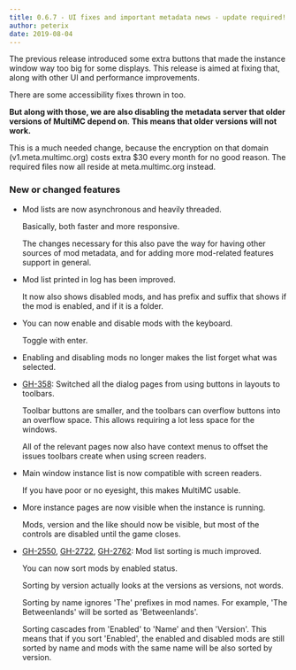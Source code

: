 ```yaml
---
title: 0.6.7 - UI fixes and important metadata news - update required!
author: peterix
date: 2019-08-04
---
```


The previous release introduced some extra buttons that made the instance window way too big for some displays. This release is aimed at fixing that, along with other UI and performance improvements.

There are some accessibility fixes thrown in too.

**But along with those, we are also disabling the metadata server that older versions of MultiMC depend on**. **This means that older versions will not work.**

This is a much needed change, because the encryption on that domain (v1.meta.multimc.org) costs extra $30 every month for no good reason. The required files now all reside at meta.multimc.org instead.


### New or changed features

- Mod lists are now asynchronous and heavily threaded.

    Basically, both faster and more responsive.

    The changes necessary for this also pave the way for having other sources of mod metadata, and for adding more mod-related features support in general.

- Mod list printed in log has been improved.

    It now also shows disabled mods, and has prefix and suffix that shows if the mod is enabled, and if it is a folder.

- You can now enable and disable mods with the keyboard.

    Toggle with enter.

- Enabling and disabling mods no longer makes the list forget what was selected.

- [GH-358](https://github.com/MultiMC/Launcher/issues/358): Switched all the dialog pages from using buttons in layouts to toolbars.

    Toolbar buttons are smaller, and the toolbars can overflow buttons into an overflow space. This allows requiring a lot less space for the windows.

    All of the relevant pages now also have context menus to offset the issues toolbars create when using screen readers.

- Main window instance list is now compatible with screen readers.

    If you have poor or no eyesight, this makes MultiMC usable.

- More instance pages are now visible when the instance is running.

    Mods, version and the like should now be visible, but most of the controls are disabled until the game closes.

- [GH-2550](https://github.com/MultiMC/Launcher/issues/2550), [GH-2722](https://github.com/MultiMC/Launcher/issues/2722), [GH-2762](https://github.com/MultiMC/Launcher/issues/2762): Mod list sorting is much improved.

    You can now sort mods by enabled status.

    Sorting by version actually looks at the versions as versions, not words.

    Sorting by name ignores 'The' prefixes in mod names. For example, 'The Betweenlands' will be sorted as 'Betweenlands'.

    Sorting cascades from 'Enabled' to 'Name' and then 'Version'. This means that if you sort 'Enabled', the enabled and disabled mods are still sorted by name and mods with the same name will be also sorted by version.
